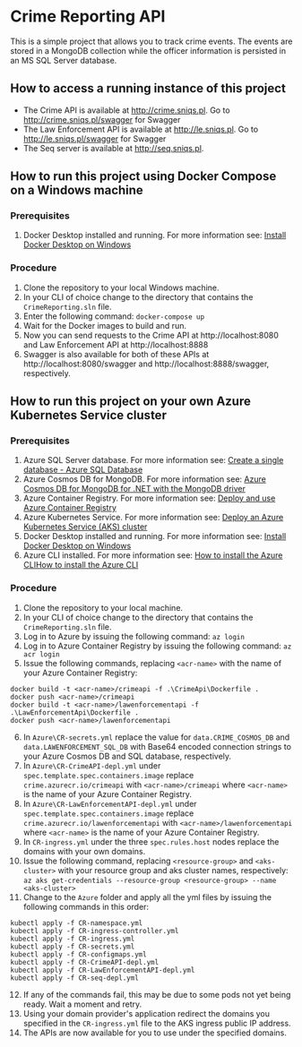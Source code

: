 # Crime Reporting API
This is a simple project that allows you to track crime events. The events are stored in a MongoDB collection while the officer information is persisted in an MS SQL Server database.

## How to access a running instance of this project
* The Crime API is available at http://crime.sniqs.pl. Go to http://crime.sniqs.pl/swagger for Swagger
* The Law Enforcement API is available at http://le.sniqs.pl. Go to http://le.sniqs.pl/swagger for Swagger
* The Seq server is available at http://seq.sniqs.pl.

## How to run this project using Docker Compose on a Windows machine

### Prerequisites
1. Docker Desktop installed and running. For more information see: [Install Docker Desktop on Windows](https://docs.docker.com/desktop/install/windows-install/)

### Procedure
1. Clone the repository to your local Windows machine.
2. In your CLI of choice change to the directory that contains the `CrimeReporting.sln` file.
3. Enter the following command: `docker-compose up`
4. Wait for the Docker images to build and run.
5. Now you can send requests to the Crime API at http://localhost:8080 and Law Enforcement API at http://localhost:8888
6. Swagger is also available for both of these APIs at http://localhost:8080/swagger and http://localhost:8888/swagger, respectively.


## How to run this project on your own Azure Kubernetes Service cluster

### Prerequisites
1. Azure SQL Server database. For more information see: [Create a single database - Azure SQL Database](https://learn.microsoft.com/en-us/azure/azure-sql/database/single-database-create-quickstart?view=azuresql&tabs=azure-portal)
2. Azure Cosmos DB for MongoDB. For more information see: [Azure Cosmos DB for MongoDB for .NET with the MongoDB driver](https://learn.microsoft.com/en-us/azure/cosmos-db/mongodb/quickstart-dotnet?tabs=azure-cli%2Cwindows)
3. Azure Container Registry. For more information see: [Deploy and use Azure Container Registry](https://learn.microsoft.com/en-us/azure/aks/tutorial-kubernetes-prepare-acr?tabs=azure-cli)
4. Azure Kubernetes Service. For more information see: [Deploy an Azure Kubernetes Service (AKS) cluster](https://learn.microsoft.com/en-us/azure/aks/tutorial-kubernetes-deploy-cluster?tabs=azure-cli)
5. Docker Desktop installed and running. For more information see: [Install Docker Desktop on Windows](https://docs.docker.com/desktop/install/windows-install/)
6. Azure CLI installed. For more information see: [How to install the Azure CLIHow to install the Azure CLI](https://learn.microsoft.com/en-us/cli/azure/install-azure-cli)

### Procedure
1. Clone the repository to your local machine.
2. In your CLI of choice change to the directory that contains the `CrimeReporting.sln` file.
3. Log in to Azure by issuing the following command: `az login`
4. Log in to Azure Container Registry by issuing the following command: `az acr login`
5. Issue the following commands, replacing `<acr-name>` with the name of your Azure Container Registry: 
```
docker build -t <acr-name>/crimeapi -f .\CrimeApi\Dockerfile .
docker push <acr-name>/crimeapi
docker build -t <acr-name>/lawenforcementapi -f .\LawEnforcementApi\Dockerfile .
docker push <acr-name>/lawenforcementapi
```
6. In `Azure\CR-secrets.yml` replace the value for `data.CRIME_COSMOS_DB` and `data.LAWENFORCEMENT_SQL_DB` with Base64 encoded connection strings to your Azure Cosmos DB and SQL database, respectively.
7. In `Azure\CR-CrimeAPI-depl.yml` under `spec.template.spec.containers.image` replace `crime.azurecr.io/crimeapi` with `<acr-name>/crimeapi` where `<acr-name>` is the name of your Azure Container Registry.
8. In `Azure\CR-LawEnforcementAPI-depl.yml` under `spec.template.spec.containers.image` replace `crime.azurecr.io/lawenforcementapi` with `<acr-name>/lawenforcementapi` where `<acr-name>` is the name of your Azure Container Registry.
9. In `CR-ingress.yml` under the three `spec.rules.host` nodes replace the domains with your own domains.
10. Issue the following command, replacing `<resource-group>` and `<aks-cluster>` with your resource group and aks cluster names, respectively: `az aks get-credentials --resource-group <resource-group> --name <aks-cluster>`
11. Change to the `Azure` folder and apply all the yml files by issuing the following commands in this order:
```
kubectl apply -f CR-namespace.yml
kubectl apply -f CR-ingress-controller.yml
kubectl apply -f CR-ingress.yml
kubectl apply -f CR-secrets.yml
kubectl apply -f CR-configmaps.yml
kubectl apply -f CR-CrimeAPI-depl.yml
kubectl apply -f CR-LawEnforcementAPI-depl.yml
kubectl apply -f CR-seq-depl.yml
```
12. If any of the commands fail, this may be due to some pods not yet being ready. Wait a moment and retry.
13. Using your domain provider's application redirect the domains you specified in the `CR-ingress.yml` file to the AKS ingress public IP address.
14. The APIs are now available for you to use under the specified domains.
